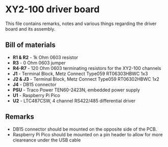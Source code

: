 # XY2-100 driver board

This file contains remarks, notes and various things regarding the driver board and its assembly.

## Bill of materials

- **R1 & R2** - 1k Ohm 0603 resistor
- **R3** - 0 Ohm 0603 jumper
- **R4-R7** - 120 Ohm 0603 terminating resistors for the XY2-100 channels
- **J1** - Terminal Block, Metz Connect Type059 RT06303HBWC 1x3
- **J2 & J3** - Terminal Block, Metz Connect  Type059 RT06302HBWC 1x2
- **J4** - DB15 connector
- **PSU** - Traco Power TEN60-2423N, embedded power supply
- **U1** - Raspberry Pi Pico
- **U2** - LTC487CSW, 4 channel RS422/485 differential driver

## Remarks

- DB15 connector should be mounted on the opposite side of the PCB.
- Raspberry Pi Pico should be mounted on a pin header to allow for more cleareance under the USB cable
